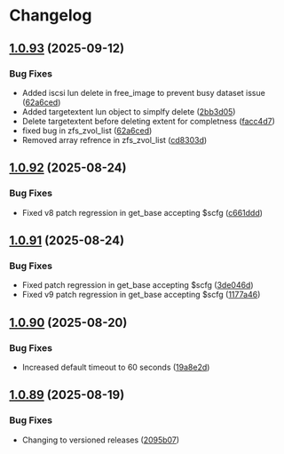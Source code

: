 # Changelog

## [1.0.93](https://github.com/boomshankerx/proxmox-truenas/compare/v1.0.92...v1.0.93) (2025-09-12)


### Bug Fixes

* Added iscsi lun delete in free_image to prevent busy dataset issue ([62a6ced](https://github.com/boomshankerx/proxmox-truenas/commit/62a6ced64badddc2b6fc0da75226b25fc2a10fed))
* Added targetextent lun object to simplfy delete ([2bb3d05](https://github.com/boomshankerx/proxmox-truenas/commit/2bb3d0503456bc1e57859746127ed929e1a397ef))
* Delete targetextent before deleting extent for completness ([facc4d7](https://github.com/boomshankerx/proxmox-truenas/commit/facc4d75a4ef8db34f199c1d3623f7339c64333e))
* fixed bug in zfs_zvol_list ([62a6ced](https://github.com/boomshankerx/proxmox-truenas/commit/62a6ced64badddc2b6fc0da75226b25fc2a10fed))
* Removed array refrence in zfs_zvol_list ([cd8303d](https://github.com/boomshankerx/proxmox-truenas/commit/cd8303d469ba0b73f75a20ace1879bf9ab29f2f4))

## [1.0.92](https://github.com/boomshankerx/proxmox-truenas/compare/v1.0.91...v1.0.92) (2025-08-24)


### Bug Fixes

* Fixed v8 patch regression in get_base accepting $scfg ([c661ddd](https://github.com/boomshankerx/proxmox-truenas/commit/c661ddd905774fdbff8ed955289e966f42a1f7d4))

## [1.0.91](https://github.com/boomshankerx/proxmox-truenas/compare/v1.0.90...v1.0.91) (2025-08-24)


### Bug Fixes

* Fixed patch regression in get_base accepting $scfg ([3de046d](https://github.com/boomshankerx/proxmox-truenas/commit/3de046d8513b677ce4d39a4a4ef451446cf5c5da))
* Fixed v9 patch regression in get_base accepting $scfg ([1177a46](https://github.com/boomshankerx/proxmox-truenas/commit/1177a4658203d1389b437176847df4f62b6009bc))

## [1.0.90](https://github.com/boomshankerx/proxmox-truenas/compare/v1.0.89...v1.0.90) (2025-08-20)


### Bug Fixes

* Increased default timeout to 60 seconds ([19a8e2d](https://github.com/boomshankerx/proxmox-truenas/commit/19a8e2d0d8048fa5d6a5d99c49cfb6ac8d43d3f6))

## [1.0.89](https://github.com/boomshankerx/proxmox-truenas/compare/v1.0.88...v1.0.89) (2025-08-19)


### Bug Fixes

* Changing to versioned releases ([2095b07](https://github.com/boomshankerx/proxmox-truenas/commit/2095b07dd08e17c9790649aeb80715b280031837))
